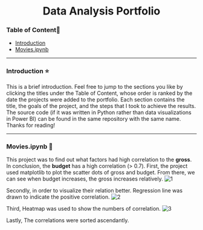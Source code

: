 <h1 style="text-align: center;">Data Analysis Portfolio</h1> 


### Table of Content📖 
  - [Introduction](#introduction)
  - [Movies.ipynb](#moviesipynb)

---
<a id="intro"></a>
### Introduction :star:
This is a brief introduction. Feel free to jump to the sections you like by clicking the titles under the Table of Content, whose order is ranked by the date the projects were added to the portfolio. Each section contains the title, the goals of the project, and the steps that I took to achieve the results. The source code (if it was written in Python rather than data visualizations in Power BI) can be found in the same repository with the same name. Thanks for reading!

---
 <!-- headings -->
 <a id="item-one"></a>
### Movies.ipynb :movie_camera:
This project was to find out what factors had high correlation to the **gross**. In conclusion, the **budget** has a high correlation (> 0.7). 
First, the project used matplotlib to plot the scatter dots of gross and budget. From there, we can see when budget increases, the gross increases relatively. 
![1](https://github.com/Emeryli/DataAnalysis/assets/71569536/453a884a-a269-4bb1-962c-87b055c9e546)

Secondly, in order to visualize their relation better. Regression line was drawn to indicate the positive correlation.
![2](https://github.com/Emeryli/DataAnalysis/assets/71569536/87cc2c2f-808f-4483-ae38-38fa60ab601d)

Third, Heatmap was used to show the numbers of correlation.
![3](https://github.com/Emeryli/DataAnalysis/assets/71569536/6c4a3535-e4b2-4557-9332-442001bc3308)

Lastly, The correlations were sorted ascendantly.
